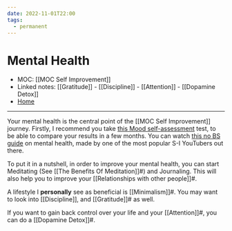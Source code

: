 ```yaml
---
date: 2022-11-01T22:00
tags:
  - permanent
---
```

# Mental Health
- MOC: [[MOC Self Improvement]]
- Linked notes: [[Gratitude]] - [[Discipline]] - [[Attention]] - [[Dopamine Detox]]
- [Home](https://misudashi.ga/)
----------
Your mental health is the central point of the [[MOC Self Improvement]] journey. Firstly, I recommend you take [this Mood self-assessment](https://www.nhs.uk/mental-health/self-help/guides-tools-and-activities/depression-anxiety-self-assessment-quiz/) test, to be able to compare your results in a few months. You can watch [this no BS guide](https://www.youtube.com/watch?v=2E6cg8c0M38) on mental health, made by one of the most popular S-I YouTubers out there.

To put it in a nutshell, in order to improve your mental health, you can start Meditating (See [[The Benefits Of Meditation]]#) and Journaling. This will also help you to improve your [[Relationships with other people]]#.

A lifestyle I **personally** see as beneficial is [[Minimalism]]#. You may want to look into [[Discipline]], and [[Gratitude]]# as well.

If you want to gain back control over your life and your [[Attention]]#, you can do a [[Dopamine Detox]]#.